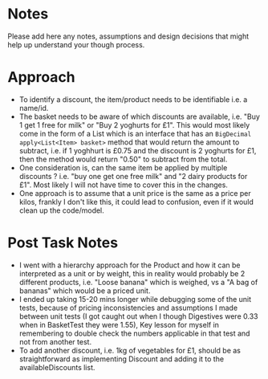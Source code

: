 # Notes

Please add here any notes, assumptions and design decisions that might help up understand your though process.

# Approach

 * To identify a discount, the item/product needs to be identifiable i.e. a name/id.
 * The basket needs to be aware of which discounts are available, i.e. "Buy 1 get 1 free for milk" or "Buy 2 yoghurts for £1". This would most likely come in the form of a List<Discount> which is an interface that has an `BigDecimal apply<List<Item> basket>` method that would return the amount to subtract, i.e. if 1 yoghhurt is £0.75 and the discount is 2 yoghurts for £1, then the method would return "0.50" to subtract from the total.
 * One consideration is, can the same item be applied by multiple discounts ?  i.e. "buy one get one free milk" and "2 dairy products for £1". Most likely I will not have time to cover this in the changes.
 * One approach is to assume that a unit price is the same as a price per kilos, frankly I don't like this, it could lead to confusion, even if it would clean up the code/model.
 
# Post Task Notes
 
 * I went with a hierarchy approach for the Product and how it can be interpreted as a unit or by weight, this in reality would probably be 2 different products, i.e. "Loose banana" which is weighed, vs a "A bag of bananas" which would be a priced unit.
 * I ended up taking 15-20 mins longer while debugging some of the unit tests, because of pricing inconsistencies and assumptions I made between unit tests (I got caught out when I though Digestives were 0.33 when in BasketTest they were 1.55), Key lesson for myself in remembering to double check the numbers applicable in that test and not from another test.
 * To add another discount, i.e. 1kg of vegetables for £1, should be as straightforward as implementing Discount and adding it to the availableDiscounts list.